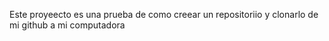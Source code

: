 Este proyeecto es una prueba de como creear un repositoriio y  clonarlo de mi github a mi computadora
